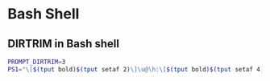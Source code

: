 # Bash Shell

## DIRTRIM in Bash shell

```bash
PROMPT_DIRTRIM=3
PS1="\[$(tput bold)$(tput setaf 2)\]\u@\h:\[$(tput bold)$(tput setaf 4)\]\w$ \[$(tput sgr0)\]"
```
